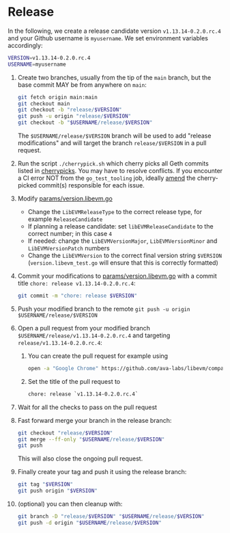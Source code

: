 # Release

In the following, we create a release candidate version `v1.13.14-0.2.0.rc.4` and your Github username is `myusername`. We set environment variables accordingly:

```bash
VERSION=v1.13.14-0.2.0.rc.4
USERNAME=myusername
```

1. Create two branches, usually from the tip of the `main` branch, but the base commit MAY be from anywhere on `main`:

    ```bash
    git fetch origin main:main
    git checkout main
    git checkout -b "release/$VERSION"
    git push -u origin "release/$VERSION"
    git checkout -b "$USERNAME/release/$VERSION"
    ```

    The `$USERNAME/release/$VERSION` branch will be used to add "release modifications" and will target the branch `release/$VERSION` in a pull request.
1. Run the script `./cherrypick.sh` which cherry picks all Geth commits listed in [cherrypicks](cherrypicks). You may have to resolve conflicts. If you encounter a CI error NOT from the `go_test_tooling` job, ideally [amend](https://git-scm.com/book/en/v2/Git-Tools-Rewriting-History) the cherry-picked commit(s) responsible for each issue.
1. Modify [params/version.libevm.go](/params/version.libevm.go)
    - Change the `LibEVMReleaseType` to the correct release type, for example `ReleaseCandidate`
    - If planning a release candidate: set `libEVMReleaseCandidate` to the correct number; in this case `4`
    - If needed: change the `LibEVMVersionMajor`, `LibEVMVersionMinor` and `LibEVMVersionPatch` numbers
    - Change the `LibEVMVersion` to the correct final version string `$VERSION` (`version.libevm_test.go` will ensure that this is correctly formatted)
1. Commit your modifications to [params/version.libevm.go](/params/version.libevm.go) with a commit title `chore: release v1.13.14-0.2.0.rc.4`:

    ```bash
    git commit -m "chore: release $VERSION"
    ```

1. Push your modified branch to the remote `git push -u origin $USERNAME/release/$VERSION`
1. Open a pull request from your modified branch `$USERNAME/release/v1.13.14-0.2.0.rc.4` and targeting `release/v1.13.14-0.2.0.rc.4`:
    1. You can create the pull request for example using

        ```bash
        open -a "Google Chrome" https://github.com/ava-labs/libevm/compare/release/$VERSION...$USERNAME/release/$VERSION
        ```

    1. Set the title of the pull request to

        ```txt
        chore: release `v1.13.14-0.2.0.rc.4`
        ```

1. Wait for all the checks to pass on the pull request
1. Fast forward merge your branch in the release branch:

    ```bash
    git checkout "release/$VERSION"
    git merge --ff-only "$USERNAME/release/$VERSION"
    git push
    ```

    This will also close the ongoing pull request.
1. Finally create your tag and push it using the release branch:

    ```bash
    git tag "$VERSION"
    git push origin "$VERSION"
    ```

1. (optional) you can then cleanup with:

    ```bash
    git branch -D "release/$VERSION" "$USERNAME/release/$VERSION"
    git push -d origin "$USERNAME/release/$VERSION"
    ```
